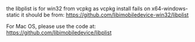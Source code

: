 the libplist is for win32 from vcpkg as vcpkg install fails on x64-windows-static
it should be from: https://github.com/libimobiledevice-win32/libplist

For Mac OS, please use the code at: https://github.com/libimobiledevice/libplist